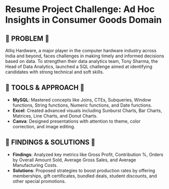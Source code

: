 # Resume Project Challenge: Ad Hoc Insights in Consumer Goods Domain

## 🌟 PROBLEM 🌟

Atliq Hardware, a major player in the computer hardware industry across India and beyond, faces challenges in making timely and informed decisions based on data. To strengthen their data analytics team, Tony Sharma, the Head of Data Analytics, launched a SQL challenge aimed at identifying candidates with strong technical and soft skills.

## 💚 TOOLS & APPROACH 💚

- **MySQL**: Mastered concepts like Joins, CTEs, Subqueries, Window functions, String functions, Numeric functions, and Date functions.
- **Excel**: Created advanced visuals including Sunburst Charts, Bar Charts, Matrices, Line Charts, and Donut Charts.
- **Canva**: Designed presentations with attention to theme, color correction, and image editing.


## 💚 FINDINGS & SOLUTIONS 💚

- **Findings**: Analyzed key metrics like Gross Profit, Contribution %, Orders by Overall Amount Sold, Average Gross Sales, and Average Manufacturing Costs.
- **Solutions**: Proposed strategies to boost production rates by offering memberships, gift certificates, bundled deals, student discounts, and other special promotions.
